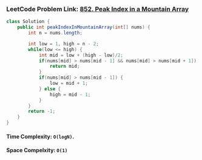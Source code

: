 ### LeetCode Problem Link: [852. Peak Index in a Mountain Array](https://leetcode.com/problems/peak-index-in-a-mountain-array)

```java
class Solution {
    public int peakIndexInMountainArray(int[] nums) {
        int n = nums.length;

        int low = 1, high = n - 2;
        while(low <= high) {
            int mid = low + (high - low)/2;
            if(nums[mid] > nums[mid - 1] && nums[mid] > nums[mid + 1]) {
                return mid;
            }
            if(nums[mid] > nums[mid - 1]) {
                low = mid + 1;
            } else {
                high = mid - 1;
            }
        }
        return -1;
    }
}
```

#### Time Complexity: `O(logN)`.

#### Space Compelxity: `O(1)`
